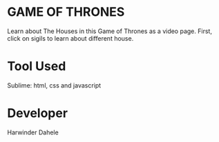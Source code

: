 # GAME OF THRONES

Learn about The Houses in this Game of Thrones as a video page. First, click on sigils to learn about different house.

# Tool Used

Sublime: html, css and javascript

# Developer

Harwinder Dahele
